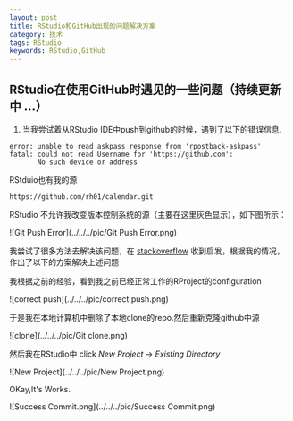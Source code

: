 ```yaml
---
layout: post
title: RStudio和GitHub出现的问题解决方案
category: 技术
tags: RStudio
keywords: RStudio,GitHub
---
```




## RStudio在使用GitHub时遇见的一些问题（持续更新中 ...）

1. 当我尝试着从RStudio IDE中push到github的时候，遇到了以下的错误信息.

```
error: unable to read askpass response from 'rpostback-askpass'
fatal: could not read Username for 'https://github.com':
       No such device or address
```

RStduio也有我的源

```
https://github.com/rh01/calendar.git
```

RStudio 不允许我改变版本控制系统的源（主要在这里灰色显示），如下图所示：


![Git Push Error](../../../pic/Git Push Error.png)

我尝试了很多方法去解决该问题，在 [stackoverflow](http://stackoverflow.com/questions/24944387/errors-when-using-rstudios-git-tools) 收到启发，根据我的情况，作出了以下的方案解决上述问题

我根据之前的经验，看到我之前已经正常工作的RProject的configuration

![correct push](../../../pic/correct push.png)

于是我在本地计算机中删除了本地clone的repo.然后重新克隆github中源

![clone](../../../pic/Git clone.png)

然后我在RStudio中 click *New Project* -> *Existing Directory*

![New Project](../../../pic/New Project.png)

OKay,It's Works.

![Success Commit.png](../../../pic/Success Commit.png)


